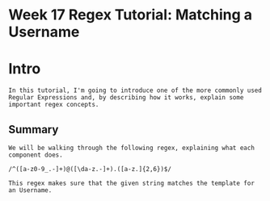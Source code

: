 

# Week 17 Regex Tutorial: Matching a Username 

# Intro
```
In this tutorial, I'm going to introduce one of the more commonly used Regular Expressions and, by describing how it works, explain some important regex concepts.
```
## Summary
```
We will be walking through the following regex, explaining what each component does.

/^([a-z0-9_.-]+)@([\da-z.-]+).([a-z.]{2,6})$/

This regex makes sure that the given string matches the template for an Username.
```
